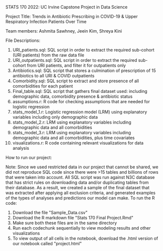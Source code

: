 STATS 170 2022: UC Irvine Capstone Project in Data Science 

Project Title: Trends in Antibiotic Prescribing in COVID-19 & Upper Respiratory Infection Patients Over Time

Team members: Ashmita Sawhney, Jeein Kim, Shreya Kini



File Descriptions: 
1. URI_patients.sql: SQL script in order to extract the required sub-cohort (URI patients) from the raw data file
2. URI_outpatients.sql: SQL script in order to extract the required sub-cohort from URI patients, and filter it for outpatients only
3. Antibiotics.sql: SQL script that stores a culmination of prescription of 15 antibiotics to all URI & COVID outpatients 
4. Comorbidity.sql: SQL script to extract and store presence of all comorbidities for each patient 
5. Final_table.sql: SQL script that gathers final dataset used: including demographic data, comorbidity presence & antibiotic status 
6. assumptions.r: R code for checking assumptions that are needed for logistic regression
7. stats_model_1.r: Logistic regression model (LRM) using explanatory variables including only demographic data 
8. stats_model_2.r: LRM using explanatory variables including demographic data and all comorbidities 
9. stats_model_3.r: LRM using explanatory variables including demographic data and all comorbidities, plus time covariates 
10. visualizations.r: R code containing relevant visualizations for data analysis


How to run our project:

Note: Since we used restricted data in our project that cannot be shared, we did not reproduce SQL code since there were >15 tables and billions of rows that were taken into account. All SQL script was run against N3C database that has strict rules on downloading data and/or duplicating tables from their database. As a result, we created a sample of the final dataset that was extracted after applying all exclusion criteria, and generated examples of the types of analyses and predictions our model can make. To run the R code:

  1. Download the file "Sample_Data.csv"
  2. Download the R markdown file "Stats 170 Final Project.Rmd" 
  3. Make sure both these files are in the same directory
  4. Run each codechunk sequentially to view modeling results and other visualizations
  5. To view output of all cells in the notebook, download the .html version of our notebook called "project.html" 



